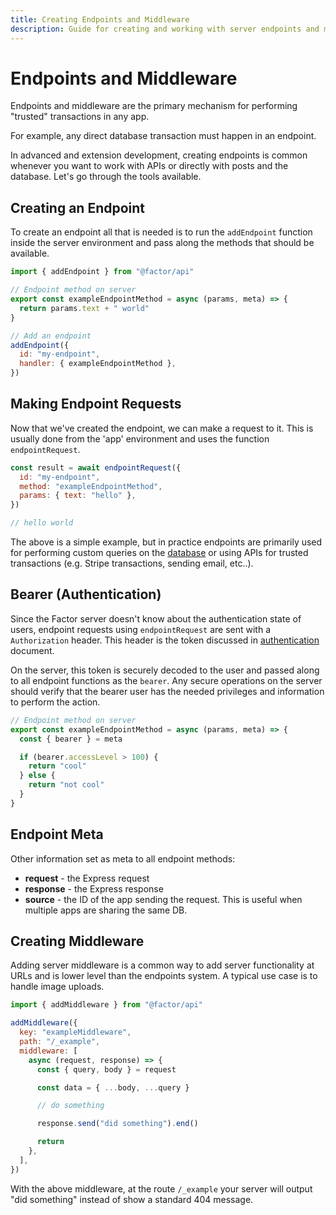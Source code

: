 ```yaml
---
title: Creating Endpoints and Middleware
description: Guide for creating and working with server endpoints and middleware
---
```


# Endpoints and Middleware

Endpoints and middleware are the primary mechanism for performing "trusted" transactions in any app.

For example, any direct database transaction must happen in an endpoint.

In advanced and extension development, creating endpoints is common whenever you want to work with APIs or directly with posts and the database. Let's go through the tools available.

## Creating an Endpoint

To create an endpoint all that is needed is to run the `addEndpoint` function inside the server environment and pass along the methods that should be available.

```js
import { addEndpoint } from "@factor/api"

// Endpoint method on server
export const exampleEndpointMethod = async (params, meta) => {
  return params.text + " world"
}

// Add an endpoint
addEndpoint({
  id: "my-endpoint",
  handler: { exampleEndpointMethod },
})
```

## Making Endpoint Requests

Now that we've created the endpoint, we can make a request to it. This is usually done from the 'app' environment and uses the function `endpointRequest`.

```js
const result = await endpointRequest({
  id: "my-endpoint",
  method: "exampleEndpointMethod",
  params: { text: "hello" },
})

// hello world
```

The above is a simple example, but in practice endpoints are primarily used for performing custom queries on the [database](./database) or using APIs for trusted transactions (e.g. Stripe transactions, sending email, etc..).

## Bearer (Authentication)

Since the Factor server doesn't know about the authentication state of users, endpoint requests using `endpointRequest` are sent with a `Authorization` header. This header is the token discussed in [authentication](./authentication) document.

On the server, this token is securely decoded to the user and passed along to all endpoint functions as the `bearer`. Any secure operations on the server should verify that the bearer user has the needed privileges and information to perform the action.

```js
// Endpoint method on server
export const exampleEndpointMethod = async (params, meta) => {
  const { bearer } = meta

  if (bearer.accessLevel > 100) {
    return "cool"
  } else {
    return "not cool"
  }
}
```

## Endpoint Meta

Other information set as meta to all endpoint methods:

- **request** - the Express request
- **response** - the Express response
- **source** - the ID of the app sending the request. This is useful when multiple apps are sharing the same DB.

## Creating Middleware

Adding server middleware is a common way to add server functionality at URLs and is lower level than the endpoints system. A typical use case is to handle image uploads.

```js
import { addMiddleware } from "@factor/api"

addMiddleware({
  key: "exampleMiddleware",
  path: "/_example",
  middleware: [
    async (request, response) => {
      const { query, body } = request

      const data = { ...body, ...query }

      // do something

      response.send("did something").end()

      return
    },
  ],
})
```

With the above middleware, at the route `/_example` your server will output "did something" instead of show a standard 404 message.
